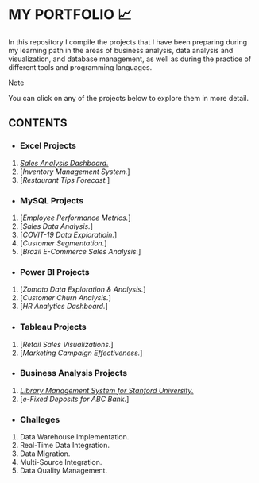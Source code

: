 # MY PORTFOLIO 📈

In this repository I compile the projects that I have been preparing during my learning path in the areas of business analysis, data analysis and visualization, and database management, as well as during the practice of different tools and programming languages.

> [!NOTE]
> You can click on any of the projects below to explore them in more detail.

## CONTENTS
* ### Excel Projects
1. [*Sales Analysis Dashboard.*](https://github.com/KaroLili1/myBAPortfolio.com/tree/main/Excel%20Projects#sales-analysis-dashboard)
2. [*Inventory Management System.*]
3. [*Restaurant Tips Forecast.*]

* ### MySQL Projects
1. [*Employee Performance Metrics.*]
2. [*Sales Data Analysis.*]
3. [*COVIT-19 Data Exploratioin.*]
4. [*Customer Segmentation.*]
5. [*Brazil E-Commerce Sales Analysis.*]

* ### Power BI Projects
1. [*Zomato Data Exploration & Analysis.*]
2. [*Customer Churn Analysis.*]
3. [*HR Analytics Dashboard.*]

* ### Tableau Projects
1. [*Retail Sales Visualizations.*]
2. [*Marketing Campaign Effectiveness.*]

* ### Business Analysis Projects
1. [*Library Management System for Stanford University.*](https://github.com/KaroLili1/myBAPortfolio.com/blob/main/BA_Projects/README.md#library-management-system-for-stanford-university)
2. [*e-Fixed Deposits for ABC Bank.*]

* ### Challeges
1. Data Warehouse Implementation.
2. Real-Time Data Integration.
3. Data Migration.
4. Multi-Source Integration.
5. Data Quality Management.
